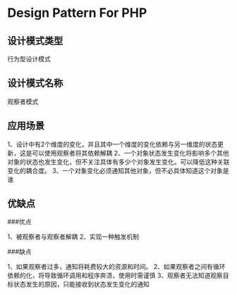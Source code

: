 # Design Pattern For PHP
## 设计模式类型

行为型设计模式

## 设计模式名称

观察者模式

## 应用场景

1、设计中有2个维度的变化，并且其中一个维度的变化依赖与另一维度的状态更新，这是可以使用观察者将其依赖解耦
2、一个对象状态发生变化将影响多个其他对象的状态也发生变化，但不关注具体有多少个对象发生变化。可以降低这种关联变化的耦合度。
3、一个对象变化必须通知其他对象，但不必具体知道这个对象是谁



## 优缺点
###优点

1、被观察者与观察者解耦
2、实现一种触发机制

###缺点

1、如果观察者过多，通知将耗费较大的资源和时间。
2、如果观察者之间有循环依赖的化，将导致循环调用和程序奔溃，使用时需谨慎
3、观察者无法知道观察目标状态发生的原因，只能接收到状态发生变化的通知



